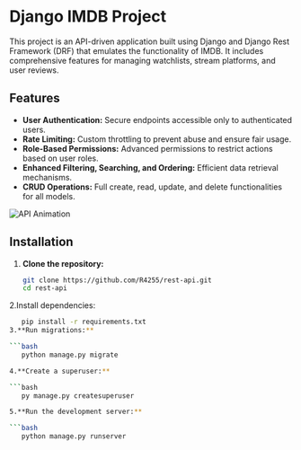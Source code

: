 # Django IMDB Project

This project is an API-driven application built using Django and Django Rest Framework (DRF) that emulates the functionality of IMDB. It includes comprehensive features for managing watchlists, stream platforms, and user reviews.

## Features

- **User Authentication:** Secure endpoints accessible only to authenticated users.
- **Rate Limiting:** Custom throttling to prevent abuse and ensure fair usage.
- **Role-Based Permissions:** Advanced permissions to restrict actions based on user roles.
- **Enhanced Filtering, Searching, and Ordering:** Efficient data retrieval mechanisms.
- **CRUD Operations:** Full create, read, update, and delete functionalities for all models.

![API Animation](https://media.giphy.com/media/xT9IgzoKnwFNmISR8I/giphy.gif)

## Installation

1. **Clone the repository:**
   ```bash
   git clone https://github.com/R4255/rest-api.git
   cd rest-api
2.Install dependencies:

```bash
   pip install -r requirements.txt
3.**Run migrations:**

```bash   
   python manage.py migrate

4.**Create a superuser:**

```bash
   py manage.py createsuperuser

5.**Run the development server:**

```bash
   python manage.py runserver
